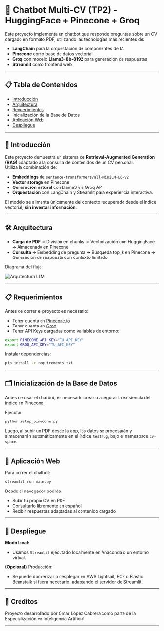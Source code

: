 # 🧠 Chatbot Multi-CV (TP2) - HuggingFace + Pinecone + Groq

Este proyecto implementa un chatbot que responde preguntas sobre un CV cargado en formato PDF, utilizando las tecnologías más recientes de:

- **LangChain** para la orquestación de componentes de IA
- **Pinecone** como base de datos vectorial
- **Groq** con modelo **Llama3-8b-8192** para generación de respuestas
- **Streamlit** como frontend web

---

## 📋 Tabla de Contenidos

- [Introducción](#introducción)
- [Arquitectura](#arquitectura)
- [Requerimientos](#requerimientos)
- [Inicialización de la Base de Datos](#inicialización-de-la-base-de-datos)
- [Aplicación Web](#aplicación-web)
- [Despliegue](#despliegue)

---

## 🚀 Introducción

Este proyecto demuestra un sistema de **Retrieval-Augmented Generation (RAG)** adaptado a la consulta de contenidos de un CV personal.  
Utiliza la combinación de:

- **Embeddings** de `sentence-transformers/all-MiniLM-L6-v2`
- **Vector storage** en Pinecone
- **Generación natural** con Llama3 via Groq API
- **Orquestación** con LangChain y Streamlit para experiencia interactiva.

El modelo se alimenta únicamente del contexto recuperado desde el índice vectorial, **sin inventar información**.

---

## 🛠️ Arquitectura

- **Carga de PDF** ➔ División en chunks ➔ Vectorización con HuggingFace ➔ Almacenado en Pinecone
- **Consulta** ➔ Embedding de pregunta ➔ Búsqueda top_k en Pinecone ➔ Generación de respuesta con contexto limitado

Diagrama del flujo:

![Arquitectura LLM](assets/llm_diagram-Page-2.jpg)

---

## 📋 Requerimientos

Antes de correr el proyecto es necesario:

- Tener cuenta en [Pinecone.io](https://www.pinecone.io/)
- Tener cuenta en [Groq](https://groq.com/)
- Tener API Keys cargadas como variables de entorno:

```bash
export PINECONE_API_KEY="TU_API_KEY"
export GROQ_API_KEY="TU_API_KEY"
```

Instalar dependencias:

```bash
pip install -r requirements.txt
```

---

## 🗂️ Inicialización de la Base de Datos

Antes de usar el chatbot, es necesario crear o asegurar la existencia del índice en Pinecone.

Ejecutar:

```bash
python setup_pinecone.py
```

Luego, al subir un PDF desde la app, los datos se procesarán y almacenarán automáticamente en el índice `testhug`, bajo el namespace `cv-space`.

---

## 💬 Aplicación Web

Para correr el chatbot:

```bash
streamlit run main.py
```

Desde el navegador podrás:

- Subir tu propio CV en PDF
- Consultarlo libremente en español
- Recibir respuestas adaptadas al contenido cargado

---

## 🚀 Despliegue

**Modo local:**

- Usamos `Streamlit` ejecutado localmente en Anaconda o un entorno virtual.

**(Opcional)** Producción:

- Se puede dockerizar o desplegar en AWS Lightsail, EC2 o Elastic Beanstalk si fuera necesario, adaptando el servidor de Streamlit.

---

## 📜 Créditos

Proyecto desarrollado por Omar López Cabrera como parte de la Especialización en Inteligencia Artificial.

---
